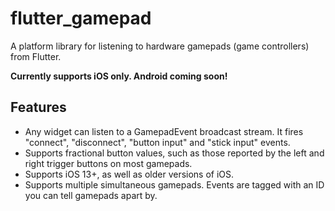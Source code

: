 # flutter_gamepad

A platform library for listening to hardware gamepads (game controllers) from Flutter.

**Currently supports iOS only. Android coming soon!**

## Features

* Any widget can listen to a GamepadEvent broadcast stream. It fires "connect", "disconnect", "button input" and "stick input" events.
* Supports fractional button values, such as those reported by the left and right trigger buttons on most gamepads.
* Supports iOS 13+, as well as older versions of iOS.
* Supports multiple simultaneous gamepads. Events are tagged with an ID you can tell gamepads apart by.